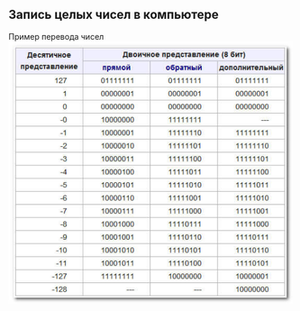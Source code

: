 ## Запись целых чисел в компьютере

Пример перевода чисел
![прямойобратныйдополнительный](img/nums.jpg)
